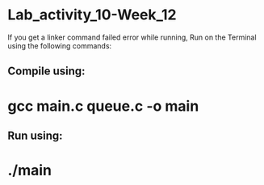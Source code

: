 # Lab_activity_10-Week_12

If you get a linker command failed error while running, 
Run on the Terminal using the following commands:

## Compile using: 
# gcc main.c queue.c -o main
## Run using: 
# ./main
